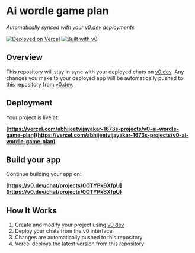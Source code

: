# Ai wordle game plan

*Automatically synced with your [v0.dev](https://v0.dev) deployments*

[![Deployed on Vercel](https://img.shields.io/badge/Deployed%20on-Vercel-black?style=for-the-badge&logo=vercel)](https://vercel.com/abhijeetvijayakar-1673s-projects/v0-ai-wordle-game-plan)
[![Built with v0](https://img.shields.io/badge/Built%20with-v0.dev-black?style=for-the-badge)](https://v0.dev/chat/projects/0OTYPkBXfpU)

## Overview

This repository will stay in sync with your deployed chats on [v0.dev](https://v0.dev).
Any changes you make to your deployed app will be automatically pushed to this repository from [v0.dev](https://v0.dev).

## Deployment

Your project is live at:

**[https://vercel.com/abhijeetvijayakar-1673s-projects/v0-ai-wordle-game-plan](https://vercel.com/abhijeetvijayakar-1673s-projects/v0-ai-wordle-game-plan)**

## Build your app

Continue building your app on:

**[https://v0.dev/chat/projects/0OTYPkBXfpU](https://v0.dev/chat/projects/0OTYPkBXfpU)**

## How It Works

1. Create and modify your project using [v0.dev](https://v0.dev)
2. Deploy your chats from the v0 interface
3. Changes are automatically pushed to this repository
4. Vercel deploys the latest version from this repository